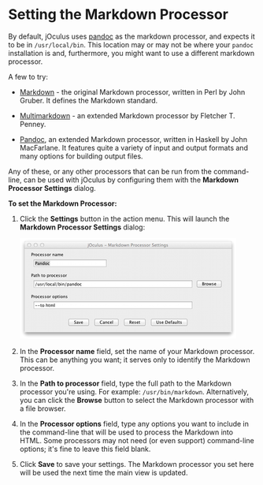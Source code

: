 # Setting the Markdown Processor

By default, jOculus uses [pandoc][pandoc] as the markdown processor, and expects it to be in `/usr/local/bin`. This
location may or may not be where your `pandoc` installation is and, furthermore, you might want to use a different
markdown processor.

A few to try:

* [Markdown][markdown] - the original Markdown processor, written in Perl by John Gruber. It defines the Markdown standard.

* [Multimarkdown][multimarkdown] - an extended Markdown processor by Fletcher T. Penney.

* [Pandoc][pandoc], an extended Markdown processor, written in Haskell by John MacFarlane. It features quite a variety of input and output formats and many options for building output files.

Any of these, or any other processors that can be run from the command-line, can be used with jOculus by configuring them with the **Markdown Processor Settings** dialog.

**To set the Markdown Processor:**

1. Click the **Settings** button in the action menu. This will launch the **Markdown Processor Settings** dialog:

    ![](images/md_processor_settings_dlg.png)

2. In the **Processor name** field, set the name of your Markdown processor. This can be anything you want; it serves only to identify the Markdown processor.

3. In the **Path to processor** field, type the full path to the Markdown processor you're using. For example: `/usr/bin/markdown`. Alternatively, you can click the **Browse** button to select the Markdown processor with a file browser.

4. In the **Processor options** field, type any options you want to include in the command-line that will be used to process the Markdown into HTML. Some processors may not need (or even support) command-line options; it's fine to leave this field blank.

5. Click **Save** to save your settings. The Markdown processor you set here will be used the next time the main view is updated.

[pandoc]: http://johnmacfarlane.net/pandoc/
[multimarkdown]: http://fletcherpenney.net/multimarkdown/
[markdown]: http://daringfireball.net/projects/markdown/

